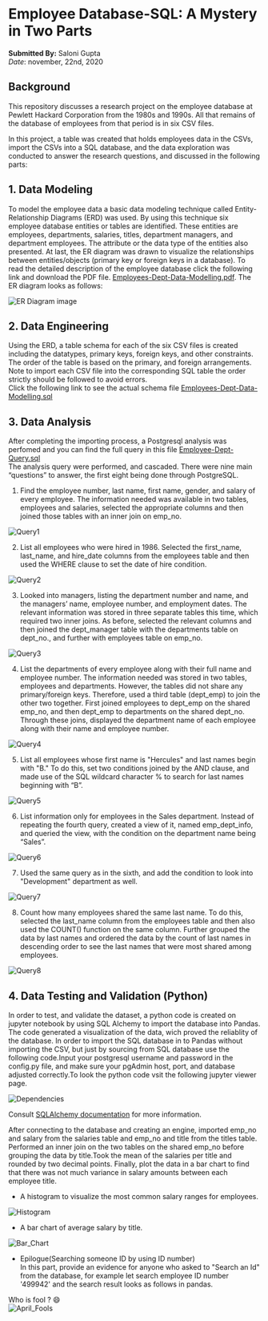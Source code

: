 # Employee Database-SQL: A Mystery in Two Parts

**Submitted By:** Saloni Gupta\
_Date_: november, 22nd, 2020 

## Background
This repository discusses a research project on the employee database at Pewlett Hackard Corporation from the 1980s and 1990s. All that remains of the database of employees from that period is in six CSV files. <br/>

In this project, a table was created that holds employees data in the CSVs, import the CSVs into a SQL database, and the data exploration was conducted to answer the research questions, and discussed in the following parts: <br/>

## 1. Data Modeling <br/>
To model the employee data a basic data modeling technique called Entity-Relationship Diagrams (ERD) was used. By using this technique six employee database entities or tables are identified. These entities are employees, departments, salaries, titles, department managers, and department employees. The attribute or the data type of the entities also presented. At last, the ER diagram was drawn to visualize the relationships between entities/objects (primary key or foreign keys in a database). To read the detailed description of the employee database click the following link and download the PDF file. [Employees-Dept-Data-Modelling.pdf](./EmployeeSQL/Data_Modeling-ERD/Employees-Dept-Data-Modelling.pdf). 
The ER diagram looks as follows: </br>

![ER Diagram image](./EmployeeSQL/Images/Employees-Dept-ERD.png)


## 2. Data Engineering
Using the ERD, a table schema for each of the six CSV files is created including the datatypes, primary keys, foreign keys, and other constraints.
The order of the table is based on the primary, and foreign arrangements. </br>
Note to import each CSV file into the corresponding SQL table the order strictly should be followed to avoid errors. </br>
Click the following link to see the actual schema file [Employees-Dept-Data-Modelling.sql](./EmployeeSQL/Data_Modeling-ERD/Employees-Dept-Data-Modelling-ERD_exportedfile.sql) 

## 3. Data Analysis
After completing the importing process, a Postgresql analysis was perfomed and you can find the full query in this file [Employee-Dept-Query.sql](./EmployeeSQL/Data_Analysis/Employee-Dept-Query.sql) </br>
The analysis query were performed, and cascaded. There were nine main “questions” to answer, the first eight being done through PostgreSQL. </br>

1. Find the employee number, last name, first name, gender, and salary of every employee. The information needed was available in two tables, employees and salaries, selected the appropriate columns and then joined those tables with an inner join on emp_no. </br>
 
![Query1](./EmployeeSQL/Images/Query1.PNG) </br>

2. List all employees who were hired in 1986. Selected the first_name, last_name, and hire_date columns from the employees table and then used the WHERE clause to set the date of hire condition. </br>
 
![Query2](./EmployeeSQL/Images/Query2.PNG) </br>

3. Looked into managers, listing the department number and name, and the managers’ name, employee number, and employment dates. The relevant information was stored in three separate tables this time, which required two inner joins. As before, selected the relevant columns and then joined the dept_manager table with the departments table on dept_no., and further with employees table on emp_no. </br>

![Query3](./EmployeeSQL/Images/Query3.PNG) </br>

4. List the departments of every employee along with their full name and employee number. The information needed was stored in two tables, employees and departments. However, the tables did not share any primary/foreign keys. Therefore, used a third table (dept_emp) to join the other two together. First joined employees to dept_emp on the shared emp_no, and then dept_emp to departments on the shared dept_no. Through these joins, displayed the department name of each employee along with their name and employee number. </br>

![Query4](./EmployeeSQL/Images/Query4.PNG) </br>

5. List all employees whose first name is "Hercules" and last names begin with "B." To do this, set two conditions joined by the AND clause, and made use of the SQL wildcard character % to search for last names beginning with “B”. </br>

![Query5](./EmployeeSQL/Images/Query5.PNG) </br>

6. List information only for employees in the Sales department. Instead of repeating the fourth query, created a view of it, named emp_dept_info, and queried the view, with the condition on the department name being “Sales”. </br>

![Query6](./EmployeeSQL/Images/Query6.PNG) </br>

7. Used the same query as in the sixth, and add the condition to look into "Development" department as well. </br>

![Query7](./EmployeeSQL/Images/Query7.PNG) </br>

8. Count how many employees shared the same last name. To do this, selected the last_name column from the employees table and then also used the COUNT() function on the same column. Further grouped the data by last names and ordered the data by the count of last names in descending order to see the last names that were most shared among employees. </br>

![Query8](./EmployeeSQL/Images/Query8.PNG) </br>

## 4. Data Testing and Validation (Python)
In order to test, and validate the dataset, a python code is created on jupyter notebook by using SQL Alchemy to import the database into Pandas. The code generated a visualization of the data, wich proved the reliablity of the database. In order to import the SQL database in to Pandas without importing the CSV, but just by sourcing from SQL database use the following code.Input your postgresql username and password in the config.py file, and make sure your pgAdmin host, port, and database adjusted correctly.To look the python code vsit the following jupyter viewer page.

![Dependencies](./EmployeeSQL/Images/Dependencies.PNG) </br>

Consult [SQLAlchemy documentation](https://docs.sqlalchemy.org/en/14/core/engines.html#postgresql) for more information. </br>

After connecting to the database and creating an engine, imported emp_no and salary from the salaries table and emp_no and title from the titles table. Performed an inner join on the two tables on the shared emp_no before grouping the data by title.Took the mean of the salaries per title and rounded by two decimal points. Finally, plot the data in a bar chart to find that there was not much variance in salary amounts between each employee title. </br>

- A histogram to visualize the most common salary ranges for employees. </br>

![Histogram](./EmployeeSQL/Images/employee_salary_distribution.png)

- A bar chart of average salary by title. </br>

![Bar_Chart](./EmployeeSQL/Images/average_salary_by_title.png)

- Epilogue(Searching someone ID by using ID number) </br>
In this part, provide an evidence for anyone who asked to "Search an Id" from the database, for example let search employee ID number '499942' and the search result looks as follows in pandas.

 Who is fool ? 😄 </br>
![April_Fools](./EmployeeSQL/Images/April_Fools.PNG)
 
